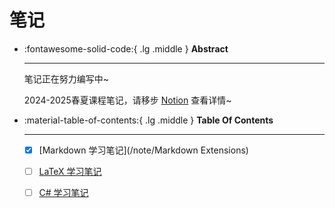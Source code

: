# 笔记

<div class="grid cards" markdown>

-   :fontawesome-solid-code:{ .lg .middle } __Abstract__

    ---

    笔记正在努力编写中~
    
    2024-2025春夏课程笔记，请移步 [Notion](https://wanghx2025.notion.site/19d9c6b6155b80e2bfcad2e0753bfbda) 查看详情~

</div>

<div class="grid cards" markdown>

-   :material-table-of-contents:{ .lg .middle } __Table Of Contents__

    ---

    - [x] [Markdown 学习笔记](/note/Markdown Extensions)

    - [ ] [LaTeX 学习笔记](/note/LaTeX学习笔记)

    - [ ] [C# 学习笔记](/note/C%23学习笔记/)

</div>